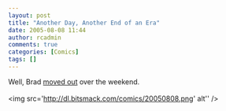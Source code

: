 ```yaml
---
layout: post
title: "Another Day, Another End of an Era"
date: 2005-08-08 11:44
author: rcadmin
comments: true
categories: [Comics]
tags: []
---
```

Well, Brad <a href='http://www.bitsmack.com/modules.php?op=modload&name=Comics&file=index&action=comic&id=467'>moved out</a> over the weekend.<Br><br><!--more--><img src='http://dl.bitsmack.com/comics/20050808.png' alt'' />
